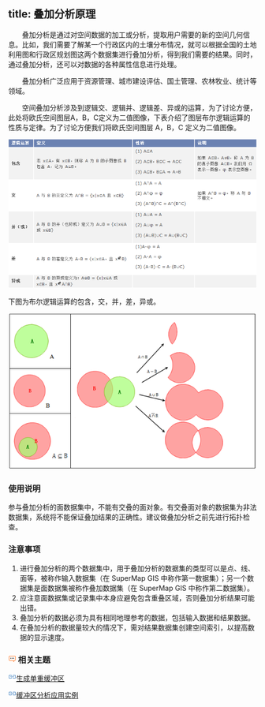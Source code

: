 title: 叠加分析原理
---

　　叠加分析是通过对空间数据的加工或分析，提取用户需要的新的空间几何信息。比如，我们需要了解某一个行政区内的土壤分布情况，就可以根据全国的土地利用图和行政区规划图这两个数据集进行叠加分析，得到我们需要的结果。同时，通过叠加分析，还可以对数据的各种属性信息进行处理。  
  
　　叠加分析广泛应用于资源管理、城市建设评估、国土管理、农林牧业、统计等领域。   
 
　　空间叠加分析涉及到逻辑交、逻辑并、逻辑差、异或的运算，为了讨论方便，此处将欧氏空间图层A，B，C定义为二值图像，下表介绍了图层布尔逻辑运算的性质与定律。为了讨论方便我们将欧氏空间图层 A，B，C 定义为二值图像。  
  
   ![](img/LogicOperation.png)

下图为布尔逻辑运算的包含，交，并，差，异或。

   ![](img/Overlay_17.png)

### 使用说明  

参与叠加分析的面数据集中，不能有交叠的面对象。有交叠面对象的数据集为非法数据集，系统将不能保证叠加结果的正确性。建议做叠加分析之前先进行拓扑检查。

### 注意事项  
   
1. 进行叠加分析的两个数据集中，用于叠加分析的数据集的类型可以是点、线、面等，被称作输入数据集（在 SuperMap GIS 中称作第一数据集）；另一个数据集是面数据集被称作叠加数据集（在 SuperMap GIS 中称作第二数据集）。  
2. 应注意面数据集或记录集中本身应避免包含重叠区域，否则叠加分析结果可能出错。   
3. 叠加分析的数据必须为具有相同地理参考的数据，包括输入数据和结果数据。   
4. 在叠加分析的数据量较大的情况下，需对结果数据集创建空间索引，以提高数据的显示速度。 



  



### ![](img/seealso.png) 相关主题

![](img/smalltitle.png)[生成单重缓冲区](SingleBuffer.html)

![](img/smalltitle.png)[缓冲区分析应用实例](BufferAnalyst_Example.html)


